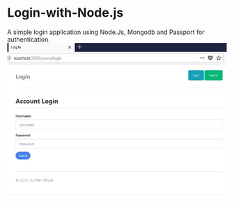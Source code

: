 # Login-with-Node.js
A simple login application using Node.Js, Mongodb and Passport for authentication.
<img src="https://github.com/GhostPolymer/Login-with-Node.js/blob/master/capture1.JPG">
